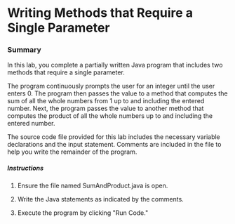 # Writing Methods that Require a Single Parameter

### Summary
In this lab, you complete a partially written Java program that includes two methods that require a single parameter.

The program continuously prompts the user for an integer until the user enters 0. 
The program then passes the value to a method that computes the sum of all the whole numbers from 1 up to and including the entered number. Next, the program passes the value to another method that computes the product of all the whole numbers up to and including the entered number.

The source code file provided for this lab includes the necessary variable declarations and the input statement. 
Comments are included in the file to help you write the remainder of the program.

##### Instructions
1. Ensure the file named SumAndProduct.java is open.

2. Write the Java statements as indicated by the comments.

3. Execute the program by clicking "Run Code."